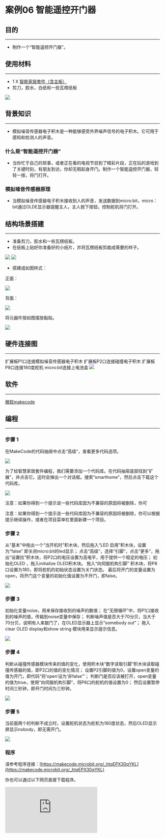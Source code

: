 ﻿# 案例06 智能遥控开门器

## 目的
---

- 制作一个“智能遥控开门器”。

## 使用材料
---

- 1 X [智能家居套件（含主板）](https://item.taobao.com/item.htm?ft=t&id=609328225464)
- 剪刀，胶水，白纸和一些瓦楞纸板

![](https://wiki-media-ef.oss-cn-hongkong.aliyuncs.com/docs/microbit/wisdom-life/microbit-smart-home-kit/images/NKJyemH.jpg)

## 背景知识
---

- 模拟噪音传感器电子积木是一种能够感受外界噪声信号的电子积木。它可用于感知和检测人的声音。


### 什么是“智能遥控开门器”

- 当你忙于自己的琐事，或者正在看的电视节目到了精彩片段，正在玩的游戏到了关键时刻，有朋友到访，你却无暇起身开门。制作一个智能遥控开门器，轻轻一按，将门打开。

### 模拟噪音传感器原理

- 当模拟噪音传感器电子积木接收到人的声音，发送数据到micro:bit，micro：bit通过OLDE显示器提醒主人，主人按下按钮，控制舵机将门打开。


## 结构场景搭建
---

- 准备剪刀，胶水和一些瓦楞纸板。
- 在纸板上贴好你准备好的小纸片，并将瓦楞纸板剪裁成需要的样子。

![](https://wiki-media-ef.oss-cn-hongkong.aliyuncs.com/docs/microbit/wisdom-life/microbit-smart-home-kit/images/CKIwMbh.jpg)
![](https://wiki-media-ef.oss-cn-hongkong.aliyuncs.com/docs/microbit/wisdom-life/microbit-smart-home-kit/images/Svav9XC.jpg)
- 搭建成如图样式：

正面：

![](https://wiki-media-ef.oss-cn-hongkong.aliyuncs.com/docs/microbit/wisdom-life/microbit-smart-home-kit/images/cHJ6Tup.jpg)


背面：

![](https://wiki-media-ef.oss-cn-hongkong.aliyuncs.com/docs/microbit/wisdom-life/microbit-smart-home-kit/images/oTuc2q4.jpg)

将元器件按如图摆放黏贴。

![](https://wiki-media-ef.oss-cn-hongkong.aliyuncs.com/docs/microbit/wisdom-life/microbit-smart-home-kit/images/ztjY4AQ.jpg)


## 硬件连接图
---
扩展板P1口连接模拟噪音传感器电子积木
扩展板P2口连接碰撞电子积木
扩展板P8口连接180度舵机
micro:bit连接上电池盒
![](https://wiki-media-ef.oss-cn-hongkong.aliyuncs.com/docs/microbit/wisdom-life/microbit-smart-home-kit/images/p6ZtIJS.jpg)

## 软件
---
[微软makecode](https://makecode.microbit.org/#)


## 编程
---
### 步骤 1

在MakeCode的代码抽屉中点击“高级”，查看更多代码选项。

![](https://wiki-media-ef.oss-cn-hongkong.aliyuncs.com/docs/microbit/wisdom-life/microbit-smart-home-kit/images/smart_home_kit_case_01_01.png)

为了给智慧家居套件编程，我们需要添加一个代码库。在代码抽屉底部找到“扩展”，并点击它。这时会弹出一个对话框。搜索“smarthome"，然后点击下载这个代码库。

![](https://wiki-media-ef.oss-cn-hongkong.aliyuncs.com/docs/microbit/wisdom-life/microbit-smart-home-kit/images/smart_home_kit_case_01_02.png)

注意：如果你得到一个提示说一些代码库因为不兼容的原因将被删除，你可

注意：如果你得到一个提示说一些代码库因为不兼容的原因将被删除，你可以根据提示继续操作，或者在项目菜单栏里面新建一个项目。


### 步骤 2

从“基本”中拖出一个“当开机时”积木块，然后拖入“LED 启用”积木块，设置为“false” 即关闭micro:bit的led显示；
点击“高级”，选择“引脚”，点击“更多”，拖出“设置拉”积木块，将P2口的电压设置为高电平，用于提供一个稳定的电压；
初始化OLED ，拖入initialize OLED积木块。
拖入“向伺服机构引脚” 积木块，将P8口设置为180，即将舵机的初始状态设置为关门状态。
最后将开门的变量设置为open，将开门这个变量的初始化值设置为不开门，即false。


![](https://wiki-media-ef.oss-cn-hongkong.aliyuncs.com/docs/microbit/wisdom-life/microbit-smart-home-kit/images/smart_home_kit_case_06_03.png)

### 步骤 3
初始化变量noise，用来保存接收到的噪声的数值；
在“无限循环”中，将P1口接收到的噪声的值，传输到noise变量中保存；
判断噪声值是否大于70分贝，当大于70分贝，说明有人来敲门了，在OLED显示器上显示“somebody out”；
拖入clear OLED display和show string 模块用来显示提示信息。

![](https://wiki-media-ef.oss-cn-hongkong.aliyuncs.com/docs/microbit/wisdom-life/microbit-smart-home-kit/images/smart_home_kit_case_06_04.png)

### 步骤 4
判断从碰撞传感器模块传来的值的变化，使用积木块“数字读取引脚”积木块读取碰撞传感器的值，即P2口的值的变化情况；
设置P2引脚的值为0，设置open变量的值为开门，即代码“将‘open’设为‘非false’”；
判断门是否应该被打开，open变量的值为true，使用“向伺服机构引脚”，将P8口的舵机的值设置为0；
然后设置暂停时间三秒钟，即开门时间为三秒钟。

![](https://wiki-media-ef.oss-cn-hongkong.aliyuncs.com/docs/microbit/wisdom-life/microbit-smart-home-kit/images/smart_home_kit_case_06_05.png)

### 步骤 5

当前面两个的判断不成立时，设置舵机状态为舵机为180度状态，然后OLED显示屏显示nobody，即无需开门。

![](https://wiki-media-ef.oss-cn-hongkong.aliyuncs.com/docs/microbit/wisdom-life/microbit-smart-home-kit/images/smart_home_kit_case_06_06.png)

### 程序

请参考程序连接：[https://makecode.microbit.org/_htqEPX30qYKL](https://makecode.microbit.org/_htqEPX30qYKL)

你也可以通过以下网页直接下载程序。

<div
    style={{
        position: 'relative',
        paddingBottom: '60%',
        overflow: 'hidden',
    }}
>
    <iframe
        src="https://makecode.microbit.org/_htqEPX30qYKL"
        frameborder="0"
        sandbox="allow-popups allow-forms allow-scripts allow-same-origin"
        style={{
            position: 'absolute',
            width: '100%',
            height: '100%',
        }}
    />
</div>


## 结论
---

- 当检测到人，需要开门，OLED显示屏显示“somebody out”。
- 按下按钮，门自动打开3秒，三秒过后门自动关闭。
- 没有检测到人时，OLED显示屏显示“Nobody”。

![](https://wiki-media-ef.oss-cn-hongkong.aliyuncs.com/docs/microbit/wisdom-life/microbit-smart-home-kit/images/ioUPGkB.gif)

## 思考
---

- 吹太久风扇，觉得有点冷？ 想要控制风扇自动开关，该如何设计编程呢？


## 常见问题
---


## 相关阅读
---
